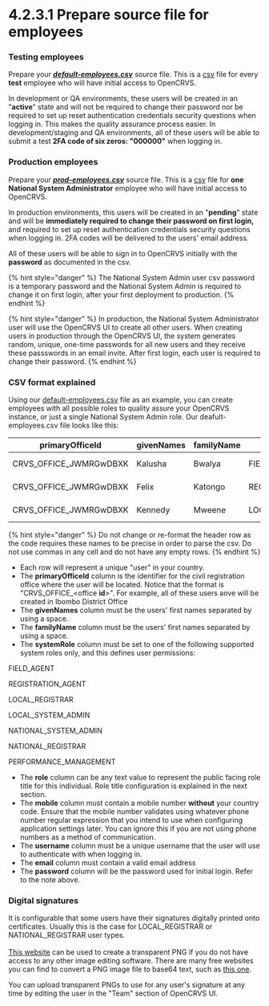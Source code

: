 # 4.2.3.1 Prepare source file for employees

### Testing employees

Prepare your [_**default-employees.csv**_](https://github.com/opencrvs/opencrvs-countryconfig/blob/develop/src/data-seeding/employees/source/default-employees.csv) source file. This is a [csv](https://en.wikipedia.org/wiki/Comma-separated\_values) file for every **test** employee who will have initial access to OpenCRVS.&#x20;

In development or QA environments, these users will be created in an "**active**" state and will not be required to change their password nor be required to set up reset authentication credentials security questions when logging in. This makes the quality assurance process easier. In development/staging and QA environments, all of these users will be able to submit a test **2FA code of six zeros: "000000"** when logging in.



### Production employees

Prepare your [_**prod-employees.csv**_](https://github.com/opencrvs/opencrvs-countryconfig/blob/develop/src/data-seeding/employees/source/prod-employees.csv) source file. This is a [csv](https://en.wikipedia.org/wiki/Comma-separated\_values) file for **one National System Administrator** employee who will have initial access to OpenCRVS.&#x20;

In production environments, this users will be created in an "**pending**" state and will be **immediately required to change their password on first login,** and required to set up reset authentication credentials security questions when logging in. 2FA codes will be delivered to the users' email address.

All of these users will be able to sign in to OpenCRVS initially with the **password** as documented in the csv.&#x20;

{% hint style="danger" %}
The National System Admin user csv password is a temporary password and the National System Admin is required to change it on first login, after your first deployment to production.
{% endhint %}

{% hint style="danger" %}
In production, the National System Administrator user will use the OpenCRVS UI to create all other users.  When creating users in production through the OpenCRVS UI, the system generates random, unique, one-time passwords for all new users and they receive these passswords in an email invite.  After first login, each user is required to change their password.
{% endhint %}



### CSV format explained

Using our [default-employees.csv](https://github.com/opencrvs/opencrvs-countryconfig/blob/develop/src/data-seeding/employees/source/default-employees.csv) file as an example, you can create employees with all possible roles to quality assure your OpenCRVS instance, or just a single National System Admin role. Our deafult-employees.csv file looks like this:

<table><thead><tr><th>primaryOfficeId</th><th width="225">givenNames</th><th>familyName</th><th>systemRole</th><th>role</th><th>mobile</th><th>username</th><th>email</th><th>password</th></tr></thead><tbody><tr><td>CRVS_OFFICE_JWMRGwDBXK</td><td>Kalusha</td><td>Bwalya</td><td>FIELD_AGENT</td><td>Social Worker</td><td>0911111111</td><td>k.bwalya</td><td>kalushabwalya@gmail.com</td><td>test</td></tr><tr><td>CRVS_OFFICE_JWMRGwDBXK</td><td>Felix</td><td>Katongo</td><td>REGISTRATION_AGENT</td><td>Registration Agent</td><td>0922222222</td><td>f.katongo</td><td>felixkatongo@gmail.com</td><td>test</td></tr><tr><td>CRVS_OFFICE_JWMRGwDBXK</td><td>Kennedy</td><td>Mweene</td><td>LOCAL_REGISTRAR</td><td>Local Registrar</td><td>0933333333</td><td>k.mweene</td><td>kennedymweene@gmail.com</td><td>test</td></tr></tbody></table>

{% hint style="danger" %}
Do not change or re-format the header row as the code requires these names to be precise in order to parse the csv. Do not use commas in any cell and do not have any empty rows.
{% endhint %}

* Each row will represent a unique "user" in your country.
* The **primaryOfficeId** column is the identifier for the civil registration office where the user will be located. Notice that the format is "CRVS\_OFFICE\_\<office **id**>". For example, all of these users aove will be created in Ibombo District Office
* The **givenNames** column must be the users' first names separated by using a space.
* The **familyName** column must be the users' first names separated by using a space.
* The **systemRole** column must be set to one of the following supported system roles only, and this defines user permissions:

FIELD\_AGENT

REGISTRATION\_AGENT

LOCAL\_REGISTRAR

LOCAL\_SYSTEM\_ADMIN

NATIONAL\_SYSTEM\_ADMIN

NATIONAL\_REGISTRAR

PERFORMANCE\_MANAGEMENT

* The **role** column can be any text value to represent the public facing role title for this individual.  Role title configuration is explained in the next section.
* The **mobile** column must contain a mobile number **without** your country code. Ensure that the mobile number validates using whatever phone number regular expression that you intend to use when configuring application settings later. You can ignore this if you are not using phone numbers as a method of communication.
* The **username** column must be a unique username that the user will use to authenticate with when logging in.
* The **email** column must contain a valid email address
* The **password** column will be the password used for initial login. Refer to the note above.



### Digital signatures

It is configurable that some users have their signatures digitally printed onto certificates. Usually this is the case for LOCAL\_REGISTRAR or NATIONAL\_REGISTRAR user types.\
\
[This website](http://www.onlinesignaturecreator.com/) can be used to create a transparent PNG if you do not have access to any other image editing software. There are many free websites you can find to convert a PNG image file to base64 text, such as [this one](https://www.base64-image.de/).

You can upload transparent PNGs to use for any user's signature at any time by editing the user in the "Team" section of OpenCRVS UI.
